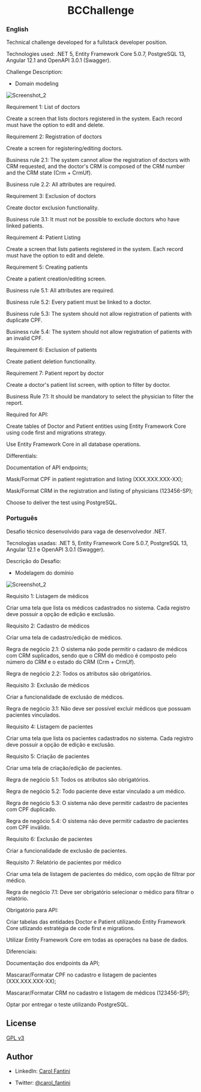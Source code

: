 <h1 align="center">BCChallenge</h1>

### English
Technical challenge developed for a fullstack developer position.

Technologies used: .NET 5, Entity Framework Core 5.0.7, PostgreSQL 13, Angular 12.1 and OpenAPI 3.0.1 (Swagger).

Challenge Description:
- Domain modeling

![Screenshot_2](https://user-images.githubusercontent.com/43019285/124694349-79df7080-deb7-11eb-8be0-f16f96f14020.png)

Requirement 1: List of doctors

Create a screen that lists doctors registered in the system. Each record must have the option to edit and delete.

Requirement 2: Registration of doctors

Create a screen for registering/editing doctors.

Business rule 2.1: The system cannot allow the registration of doctors with CRM requested, and the doctor's CRM is composed of the CRM number and the CRM state (Crm + CrmUf).

Business rule 2.2: All attributes are required.

Requirement 3: Exclusion of doctors

Create doctor exclusion functionality.

Business rule 3.1: It must not be possible to exclude doctors who have linked patients.

Requirement 4: Patient Listing

Create a screen that lists patients registered in the system. Each record must have the option to edit and delete.

Requirement 5: Creating patients

Create a patient creation/editing screen.

Business rule 5.1: All attributes are required.

Business rule 5.2: Every patient must be linked to a doctor.

Business rule 5.3: The system should not allow registration of patients with duplicate CPF.

Business rule 5.4: The system should not allow registration of patients with an invalid CPF.

Requirement 6: Exclusion of patients

Create patient deletion functionality.

Requirement 7: Patient report by doctor

Create a doctor's patient list screen, with option to filter by doctor.

Business Rule 7.1: It should be mandatory to select the physician to filter the report.

Required for API:

Create tables of Doctor and Patient entities using Entity Framework Core using code first and migrations strategy.

Use Entity Framework Core in all database operations.

Differentials:

Documentation of API endpoints;

Mask/Format CPF in patient registration and listing (XXX.XXX.XXX-XX);

Mask/Format CRM in the registration and listing of physicians (123456-SP);

Choose to deliver the test using PostgreSQL.

### Português
Desafio técnico desenvolvido para vaga de desenvolvedor .NET.

Tecnologias usadas: .NET 5, Entity Framework Core 5.0.7, PostgreSQL 13, Angular 12.1 e OpenAPI 3.0.1 (Swagger).

Descrição do Desafio:
- Modelagem do domínio

![Screenshot_2](https://user-images.githubusercontent.com/43019285/124694349-79df7080-deb7-11eb-8be0-f16f96f14020.png)

Requisito 1: Listagem de médicos

Criar uma tela que lista os médicos cadastrados no sistema. Cada registro deve possuir a opção de edição e exclusão.

Requisito 2: Cadastro de médicos

Criar uma tela de cadastro/edição de médicos.

Regra de negócio 2.1: O sistema não pode permitir o cadasro de médicos com CRM suplicados, sendo que o CRM do médico é composto pelo número do CRM e o estado do CRM (Crm + CrmUf).

Regra de negócio 2.2: Todos os atributos são obrigatórios.

Requisito 3: Exclusão de médicos

Criar a funcionalidade de exclusão de médicos.

Regra de negócio 3.1: Não deve ser possível excluir médicos que possuam pacientes vinculados.

Requisito 4: Listagem de pacientes

Criar uma tela que lista os pacientes cadastrados no sistema. Cada registro deve possuir a opção de edição e exclusão.

Requisito 5: Criação de pacientes

Criar uma tela de criação/edição de pacientes.

Regra de negócio 5.1: Todos os atributos são obrigatórios.

Regra de negócio 5.2: Todo paciente deve estar vinculado a um médico.

Regra de negócio 5.3: O sistema não deve permitir cadastro de pacientes com CPF duplicado.

Regra de negócio 5.4: O sistema não deve permitir cadastro de pacientes com CPF inválido.

Requisito 6: Exclusão de pacientes

Criar a funcionalidade de exclusão de pacientes.

Requisito 7: Relatório de pacientes por médico

Criar uma tela de listagem de pacientes do médico, com opção de filtrar por médico.

Regra de negócio 7.1: Deve ser obrigatório selecionar o médico para filtrar o relatório.

Obrigatório para API:

Criar tabelas das entidades Doctor e Patient utilizando Entity Framework Core utlizando estratégia de code first e migrations.

Utilizar Entity Framework Core em todas as operações na base de dados.

Diferenciais:

Documentação dos endpoints da API;

Mascarar/Formatar CPF no cadastro e listagem de pacientes (XXX.XXX.XXX-XX);

Mascarar/Formatar CRM no cadastro e listagem de médicos (123456-SP);

Optar por entregar o teste utilizando PostgreSQL.

## License
[GPL v3](https://github.com/CarolFantini/VHChallenge/blob/main/LICENSE)
  
## Author
- LinkedIn: [Carol Fantini](https://linkedin.com/in/carolfantini)
  
- Twitter: [@carol_fantini](https://twitter.com/carol_fantini)
